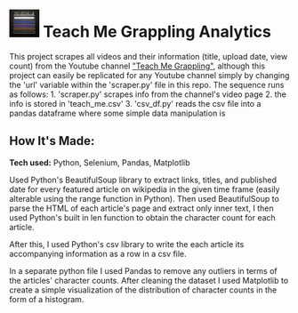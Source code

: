 # <img src='belts.jpeg' height='50'></a> Teach Me Grappling Analytics
This project scrapes all videos and their information (title, upload date, view count) from the Youtube channel ["Teach Me Grappling"](https://www.youtube.com/channel/UC8X1oaFtxTGGAueI-sWE4Mg), although this project can easily be replicated for any Youtube channel simply by changing the 'url' variable within the 'scraper.py' file in this repo. The sequence runs as follows: 1. 'scraper.py' scrapes info from the channel's video page 2. the info is stored in 'teach_me.csv' 3. 'csv_df.py' reads the csv file into a pandas dataframe where some simple data manipulation is  

## How It's Made:

**Tech used:** Python, Selenium, Pandas, Matplotlib

Used Python's BeautifulSoup library to extract links, titles, and published date for every featured article on wikipedia in the given time frame (easily alterable using the range function in Python). Then used BeautifulSoup to parse the HTML of each article's page and extract only inner text, I then used Python's built in len function to obtain the character count for each article.

After this, I used Python's csv library to write the each article its accompanying information as a row in a csv file.

In a separate python file I used Pandas to remove any outliers in terms of the articles' character counts. After cleaning the dataset I used Matplotlib to create a simple visualization of the distribution of character counts in the form of a histogram.
